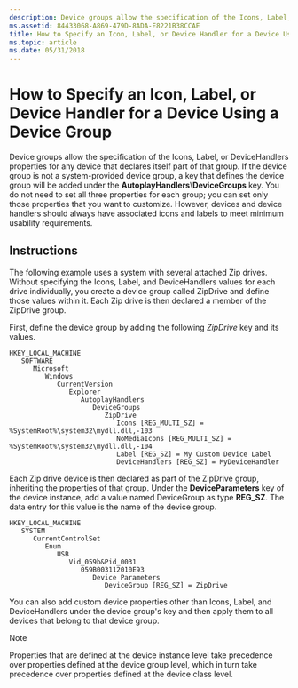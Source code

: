 ```yaml
---
description: Device groups allow the specification of the Icons, Label, or DeviceHandlers properties for any device that declares itself part of that group.
ms.assetid: 84433068-A869-479D-8ADA-E8221B38CCAE
title: How to Specify an Icon, Label, or Device Handler for a Device Using a Device Group
ms.topic: article
ms.date: 05/31/2018
---
```


# How to Specify an Icon, Label, or Device Handler for a Device Using a Device Group

Device groups allow the specification of the Icons, Label, or DeviceHandlers properties for any device that declares itself part of that group. If the device group is not a system-provided device group, a key that defines the device group will be added under the **AutoplayHandlers**\\**DeviceGroups** key. You do not need to set all three properties for each group; you can set only those properties that you want to customize. However, devices and device handlers should always have associated icons and labels to meet minimum usability requirements.

## Instructions


The following example uses a system with several attached Zip drives. Without specifying the Icons, Label, and DeviceHandlers values for each drive individually, you create a device group called ZipDrive and define those values within it. Each Zip drive is then declared a member of the ZipDrive group.

First, define the device group by adding the following *ZipDrive* key and its values.

```
HKEY_LOCAL_MACHINE
   SOFTWARE
      Microsoft
         Windows
            CurrentVersion
               Explorer
                  AutoplayHandlers
                     DeviceGroups
                        ZipDrive
                           Icons [REG_MULTI_SZ] = %SystemRoot%\system32\mydll.dll,-103
                           NoMediaIcons [REG_MULTI_SZ] = %SystemRoot%\system32\mydll.dll,-104
                           Label [REG_SZ] = My Custom Device Label
                           DeviceHandlers [REG_SZ] = MyDeviceHandler
```

Each Zip drive device is then declared as part of the ZipDrive group, inheriting the properties of that group. Under the **DeviceParameters** key of the device instance, add a value named DeviceGroup as type **REG\_SZ**. The data entry for this value is the name of the device group.

```
HKEY_LOCAL_MACHINE
   SYSTEM
      CurrentControlSet
         Enum
            USB
               Vid_059b&Pid_0031
                  059B003112010E93
                     Device Parameters
                        DeviceGroup [REG_SZ] = ZipDrive
```

You can also add custom device properties other than Icons, Label, and DeviceHandlers under the device group's key and then apply them to all devices that belong to that device group.

> [!Note]  
> Properties that are defined at the device instance level take precedence over properties defined at the device group level, which in turn take precedence over properties defined at the device class level.

 

 

 



